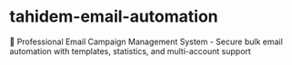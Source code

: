# tahidem-email-automation
🚀 Professional Email Campaign Management System - Secure bulk email automation with templates, statistics, and multi-account support
